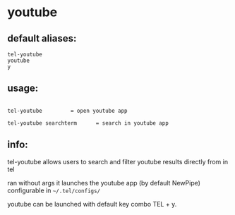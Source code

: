 # youtube 

## default aliases:
```
tel-youtube
youtube
y
```
## usage:
```

tel-youtube		 	= open youtube app

tel-youtube searchterm	 	= search in youtube app

```
## info:

tel-youtube allows users to search and filter youtube results directly from in tel

ran without args it launches the youtube app (by default NewPipe) configurable in `~/.tel/configs/`

youtube can be launched with default key combo <kc>TEL + y</kc>.





